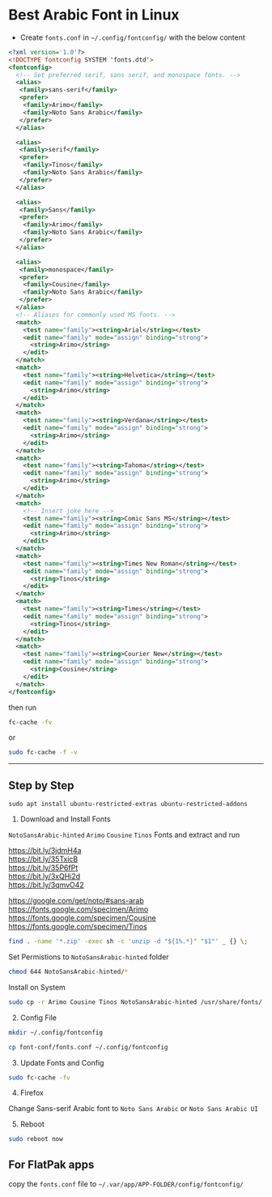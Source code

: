 # Best Arabic Font in Linux

* Create `fonts.conf` in `~/.config/fontconfig/` with the below content

```xml
<?xml version='1.0'?>
<!DOCTYPE fontconfig SYSTEM 'fonts.dtd'>
<fontconfig>
  <!-- Set preferred serif, sans serif, and monospace fonts. -->
  <alias>
   <family>sans-serif</family>
   <prefer>
    <family>Arimo</family>
    <family>Noto Sans Arabic</family>
   </prefer>
  </alias>

  <alias>
   <family>serif</family>
   <prefer>
    <family>Tinos</family>
    <family>Noto Sans Arabic</family>
   </prefer>
  </alias>

  <alias>
   <family>Sans</family>
   <prefer>
    <family>Arimo</family>
    <family>Noto Sans Arabic</family>
   </prefer>
  </alias>

  <alias>
   <family>monospace</family>
   <prefer>
    <family>Cousine</family>
    <family>Noto Sans Arabic</family>
   </prefer>
  </alias>
  <!-- Aliases for commonly used MS fonts. -->
  <match>
    <test name="family"><string>Arial</string></test>
    <edit name="family" mode="assign" binding="strong">
      <string>Arimo</string>
    </edit>
  </match>
  <match>
    <test name="family"><string>Helvetica</string></test>
    <edit name="family" mode="assign" binding="strong">
      <string>Arimo</string>
    </edit>
  </match>
  <match>
    <test name="family"><string>Verdana</string></test>
    <edit name="family" mode="assign" binding="strong">
      <string>Arimo</string>
    </edit>
  </match>
  <match>
    <test name="family"><string>Tahoma</string></test>
    <edit name="family" mode="assign" binding="strong">
      <string>Arimo</string>
    </edit>
  </match>
  <match>
    <!-- Insert joke here -->
    <test name="family"><string>Comic Sans MS</string></test>
    <edit name="family" mode="assign" binding="strong">
      <string>Arimo</string>
    </edit>
  </match>
  <match>
    <test name="family"><string>Times New Roman</string></test>
    <edit name="family" mode="assign" binding="strong">
      <string>Tinos</string>
    </edit>
  </match>
  <match>
    <test name="family"><string>Times</string></test>
    <edit name="family" mode="assign" binding="strong">
      <string>Tinos</string>
    </edit>
  </match>
  <match>
    <test name="family"><string>Courier New</string></test>
    <edit name="family" mode="assign" binding="strong">
      <string>Cousine</string>
    </edit>
  </match>
</fontconfig>
```

then run

```bash
fc-cache -fv
```

or

```bash
sudo fc-cache -f -v
```

----

## Step by Step

`sudo apt install ubuntu-restricted-extras ubuntu-restricted-addons`

1. Download and Install Fonts

`NotoSansArabic-hinted` `Arimo` `Cousine` `Tinos` Fonts and extract and run

https://bit.ly/3jdmH4a  
https://bit.ly/35TxicB  
https://bit.ly/35P6fPt  
https://bit.ly/3xQHi2d  
https://bit.ly/3qmvO42  

https://google.com/get/noto/#sans-arab  
https://fonts.google.com/specimen/Arimo  
https://fonts.google.com/specimen/Cousine  
https://fonts.google.com/specimen/Tinos  

```bash
find . -name '*.zip' -exec sh -c 'unzip -d "${1%.*}" "$1"' _ {} \;
```

Set Permistions to `NotoSansArabic-hinted` folder

```bash
chmod 644 NotoSansArabic-hinted/*
```

Install on System

```bash
sudo cp -r Arimo Cousine Tinos NotoSansArabic-hinted /usr/share/fonts/
```

2. Config File

```bash
mkdir ~/.config/fontconfig
```

```bash
cp font-conf/fonts.conf ~/.config/fontconfig
```

3. Update Fonts and Config

```bash
sudo fc-cache -fv
```

4. Firefox

Change Sans-serif Arabic font to `Noto Sans Arabic` or `Noto Sans Arabic UI`

5. Reboot

```bash
sudo reboot now
```

## For FlatPak apps

copy the `fonts.conf` file to `~/.var/app/APP-FOLDER/config/fontconfig/`